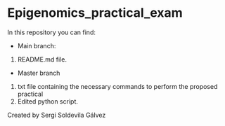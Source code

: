 # Epigenomics_practical_exam
In this repository you can find:
* Main branch:
1) README.md file.
      
* Master branch
1) txt file containing the necessary commands to perform the proposed practical 
2) Edited python script.
      
Created by Sergi Soldevila Gálvez

